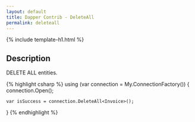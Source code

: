 ```yaml
---
layout: default
title: Dapper Contrib - DeleteAll
permalink: deleteall
---
```


{% include template-h1.html %}

## Description
DELETE ALL entities.

{% highlight csharp %}
using (var connection = My.ConnectionFactory())
{
    connection.Open();

    var isSuccess = connection.DeleteAll<Invoice>();
}
{% endhighlight %}
